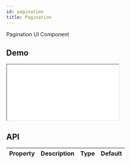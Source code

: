 ```yaml
---
id: pagination
title: Pagination
---
```


Pagination UI Component


## Demo

<iframe src="/storybook-static/iframe.html?id=components-pagination--default"></iframe>

## API

| Property | Description | Type | Default |
| --- | --- | --- | --- |
